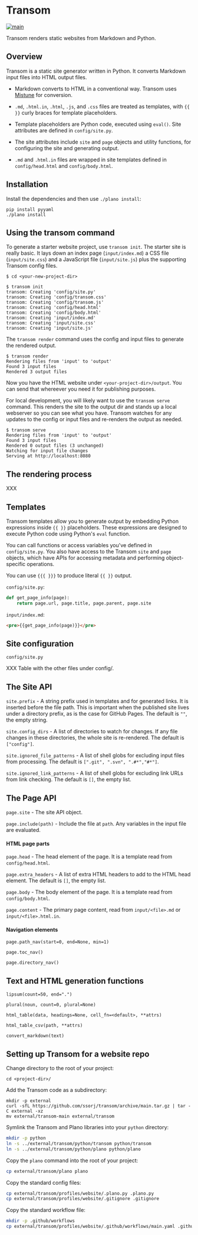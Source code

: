 # Transom

[![main](https://github.com/ssorj/transom/workflows/main/badge.svg)](https://github.com/ssorj/transom/actions?query=workflow%3Amain)

Transom renders static websites from Markdown and Python.

## Overview

Transom is a static site generator written in Python.  It converts
Markdown input files into HTML output files.

- Markdown converts to HTML in a conventional way.  Transom uses
  [Mistune][mistune] for conversion.

- `.md`, `.html.in`, `.html`, `.js`, and `.css` files are treated as
  templates, with `{{ }}` curly braces for template placeholders.

- Template placeholders are Python code, executed using `eval()`.
  Site attributes are defined in `config/site.py`.

- The site attributes include `site` and `page` objects and utility
  functions, for configuring the site and generating output.

- `.md` and `.html.in` files are wrapped in site templates defined in
  `config/head.html` and `config/body.html`.

[mistune]: https://github.com/lepture/mistune

## Installation

Install the dependencies and then use `./plano install`:

~~~
pip install pyyaml
./plano install
~~~

## Using the transom command

To generate a starter website project, use `transom init`.  The
starter site is really basic.  It lays down an index page
(`input/index.md`) a CSS file (`input/site.css`) and a JavaScript file
(`input/site.js`) plus the supporting Transom config files.

~~~ console
$ cd <your-new-project-dir>

$ transom init
transom: Creating 'config/site.py'
transom: Creating 'config/transom.css'
transom: Creating 'config/transom.js'
transom: Creating 'config/head.html'
transom: Creating 'config/body.html'
transom: Creating 'input/index.md'
transom: Creating 'input/site.css'
transom: Creating 'input/site.js'
~~~

The `transom render` command uses the config and input files to
generate the rendered output.

~~~ console
$ transom render
Rendering files from 'input' to 'output'
Found 3 input files
Rendered 3 output files
~~~

Now you have the HTML website under `<your-project-dir>/output`.  You
can send that whereever you need it for publishing purposes.

For local development, you will likely want to use the `transom serve`
command.  This renders the site to the output dir and stands up a
local webserver so you can see what you have.  Transom watches for any
updates to the config or input files and re-renders the output as
needed.

~~~ console
$ transom serve
Rendering files from 'input' to 'output'
Found 3 input files
Rendered 0 output files (3 unchanged)
Watching for input file changes
Serving at http://localhost:8080
~~~

<!-- Site checks for files and links -->
<!-- ## Implementation notes -->
<!-- Multiprocessing -->
<!-- Mistune (having tried others before) -->
<!-- ## Template syntax (really Python code syntax) -->
<!-- ## Site config options and how to set them -->
<!-- ## Page and Site APIs -->
<!-- ## Page metadata -->
<!-- ## HTML generation functions -->
<!-- Conveniences -->
<!-- ## Using Plano project commands -->
<!-- ## Project commands -->
<!-- Once you have set up the project, you can use the `./plano` command in -->
<!-- the root of the project to perform project tasks.  It accepts a -->
<!-- subcommand.  Use `./plano --help` to list the available commands. -->

<!-- ## Site configuration -->

<!-- ## Page configuration -->

## The rendering process

XXX

## Templates

Transom templates allow you to generate output by embedding Python
expressions inside `{{ }}` placeholders.  These expressions are
designed to execute Python code using Python's `eval` function.

You can call functions or access variables you've defined in
`config/site.py`.  You also have access to the Transom `site` and
`page` objects, which have APIs for accessing metadata and performing
object-specific operations.

You can use `{{{ }}}` to produce literal `{{ }}` output.

`config/site.py`:

~~~ python
def get_page_info(page):
    return page.url, page.title, page.parent, page.site
~~~

`input/index.md`:

~~~ html
<pre>{{get_page_info(page)}}</pre>
~~~

## Site configuration

`config/site.py`

XXX Table with the other files under config/.

## The Site API

`site.prefix` - A string prefix used in templates and for generated
links.  It is inserted before the file path.  This is important when
the published site lives under a directory prefix, as is the case for
GitHub Pages.  The default is `""`, the empty string.

`site.config_dirs` - A list of directories to watch for changes.  If
any file changes in these directories, the whole site is re-rendered.
The default is `["config"]`.

`site.ignored_file_patterns` - A list of shell globs for excluding
input files from processing.  The default is `[".git", ".svn", ".#*","#*"]`.

`site.ignored_link_patterns` - A list of shell globs for excluding
link URLs from link checking.  The default is `[]`, the empty list.

## The Page API

`page.site` - The site API object.

`page.include(path)` - Include the file at `path`.  Any variables in
the input file are evaluated.

#### HTML page parts

`page.head` - The head element of the page.  It is a template read
from `config/head.html`.

`page.extra_headers` - A list of extra HTML headers to add to the
HTML head element.  The default is `[]`, the empty list.

`page.body` - The body element of the page.  It is a template read
from `config/body.html`.

`page.content` - The primary page content, read from `input/<file>.md`
or `input/<file>.html.in`.

#### Navigation elements

`page.path_nav(start=0, end=None, min=1)`

`page.toc_nav()`

`page.directory_nav()`

## Text and HTML generation functions

`lipsum(count=50, end=".")`

`plural(noun, count=0, plural=None)`

`html_table(data, headings=None, cell_fn=<default>, **attrs)`

`html_table_csv(path, **attrs)`

`convert_markdown(text)`

## Setting up Transom for a website repo

Change directory to the root of your project:

~~~
cd <project-dir>/
~~~

Add the Transom code as a subdirectory:

~~~
mkdir -p external
curl -sfL https://github.com/ssorj/transom/archive/main.tar.gz | tar -C external -xz
mv external/transom-main external/transom
~~~

Symlink the Transom and Plano libraries into your `python` directory:

~~~ sh
mkdir -p python
ln -s ../external/transom/python/transom python/transom
ln -s ../external/transom/python/plano python/plano
~~~

Copy the `plano` command into the root of your project:

~~~ sh
cp external/transom/plano plano
~~~

Copy the standard config files:

~~~ sh
cp external/transom/profiles/website/.plano.py .plano.py
cp external/transom/profiles/website/.gitignore .gitignore
~~~

Copy the standard workflow file:

~~~ sh
mkdir -p .github/workflows
cp external/transom/profiles/website/.github/workflows/main.yaml .github/workflows/main.yaml
~~~
